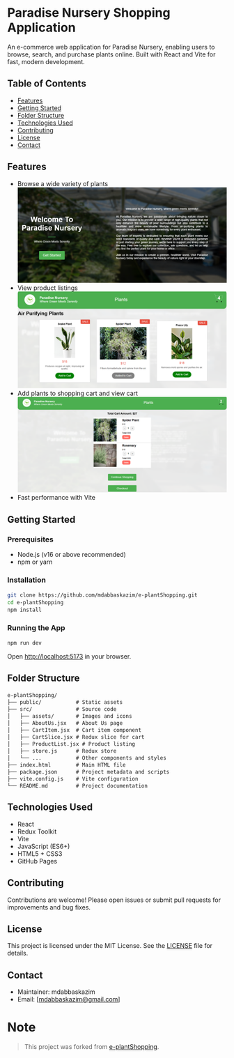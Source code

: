 # Paradise Nursery Shopping Application

An e-commerce web application for Paradise Nursery, enabling users to browse, search, and purchase plants online. Built with React and Vite for fast, modern development.

## Table of Contents
- [Features](#features)
- [Getting Started](#getting-started)
- [Folder Structure](#folder-structure)
- [Technologies Used](#technologies-used)
- [Contributing](#contributing)
- [License](#license)
- [Contact](#contact)

## Features
- Browse a wide variety of plants  
  ![Landing Page](docs/images/landing.png)
- View product listings  
  ![Product List Page](docs/images/productlist.png)
- Add plants to shopping cart and view cart  
  ![Cart Page](docs/images/cart.png)
- Fast performance with Vite

## Getting Started

### Prerequisites
- Node.js (v16 or above recommended)
- npm or yarn

### Installation
```bash
git clone https://github.com/mdabbaskazim/e-plantShopping.git
cd e-plantShopping
npm install
```

### Running the App
```bash
npm run dev
```
Open [http://localhost:5173](http://localhost:5173) in your browser.

## Folder Structure
```
e-plantShopping/
├── public/           # Static assets
├── src/              # Source code
│   ├── assets/       # Images and icons
│   ├── AboutUs.jsx   # About Us page
│   ├── CartItem.jsx  # Cart item component
│   ├── CartSlice.jsx # Redux slice for cart
│   ├── ProductList.jsx # Product listing
│   ├── store.js      # Redux store
│   └── ...           # Other components and styles
├── index.html        # Main HTML file
├── package.json      # Project metadata and scripts
├── vite.config.js    # Vite configuration
└── README.md         # Project documentation
```

## Technologies Used
- React
- Redux Toolkit
- Vite
- JavaScript (ES6+)
- HTML5 + CSS3
- GitHub Pages

## Contributing
Contributions are welcome! Please open issues or submit pull requests for improvements and bug fixes.

## License
This project is licensed under the MIT License. See the [LICENSE](LICENSE) file for details.

## Contact
- Maintainer: mdabbaskazim
- Email: [mdabbaskazim@gmail.com]

# Note
> This project was forked from [e-plantShopping](https://github.com/ibm-developer-skills-network/e-plantShopping).